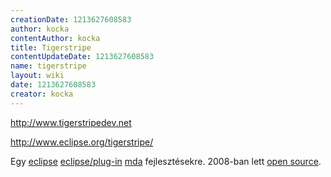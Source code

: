 ```yaml
---
creationDate: 1213627608583 
author: kocka 
contentAuthor: kocka 
title: Tigerstripe 
contentUpdateDate: 1213627608583 
name: tigerstripe 
layout: wiki 
date: 1213627608583 
creator: kocka 
---
```

http://www.tigerstripedev.net

http://www.eclipse.org/tigerstripe/


Egy [eclipse](Eclipse.html) [eclipse/plug-in](Eclipse/Plug-in.html) [mda](MDA.html) fejlesztésekre. 2008-ban lett [open source](Open%20Source.html).
